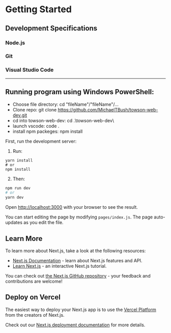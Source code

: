 # Getting Started
## Development Specifications
### Node.js
### Git
### Visual Studio Code
***


## Running program using Windows PowerShell:
 * Choose file directory: cd "fileName"/"fileName"/...
 * Clone repo: git clone https://github.com/MichaelTBush/towson-web-dev.git
 * cd into towson-web-dev: cd .\towson-web-dev\
 * launch vscode: code .
 * install npm packeges: npm install



First, run the development server:

1. Run: 

``` 
yarn install 
# or
npm install
```
2.  Then:


```bash
npm run dev
# or
yarn dev
```

Open [http://localhost:3000](http://localhost:3000) with your browser to see the result.

You can start editing the page by modifying `pages/index.js`. The page auto-updates as you edit the file.


## Learn More

To learn more about Next.js, take a look at the following resources:

- [Next.js Documentation](https://nextjs.org/docs) - learn about Next.js features and API.
- [Learn Next.js](https://nextjs.org/learn) - an interactive Next.js tutorial.

You can check out [the Next.js GitHub repository](https://github.com/vercel/next.js/) - your feedback and contributions are welcome!

## Deploy on Vercel

The easiest way to deploy your Next.js app is to use the [Vercel Platform](https://vercel.com/new?utm_medium=default-template&filter=next.js&utm_source=create-next-app&utm_campaign=create-next-app-readme) from the creators of Next.js.

Check out our [Next.js deployment documentation](https://nextjs.org/docs/deployment) for more details.

